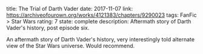 title: The Trial of Darth Vader
date: 2017-11-07
link: https://archiveofourown.org/works/4121383/chapters/9290023
tags: FanFic > Star Wars
rating: 7
state: complete
description: Aftermath story of Darth Vader's history, post episode six.

An aftermath story of Darth Vader's history, very interestingly told alternate
view of the Star Wars universe. Would recommend.
